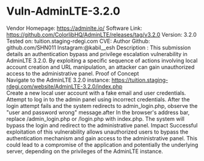 # Vuln-AdminLTE-3.2.0

Vendor Homepage: https://adminlte.io/ Software 
Link: https://github.com/ColorlibHQ/AdminLTE/releases/tag/v3.2.0 
Version: 3.2.0 
Tested on: tuition.staging-rdegi.com
CVE:
Author Github: github.com/SHN011
Instagram:@kabil__esh
Description :
This submission details an authentication bypass and privilege escalation vulnerability in AdminLTE 3.2.0. By exploiting a specific sequence of actions involving local account creation and URL manipulation, an attacker can gain unauthorized access to the administrative panel. Proof of Concept   
Navigate to the AdminLTE 3.2.0 instance: https://tuition.staging-rdegi.com/website/AdminLTE-3.2.0/index.php   
 Create a new local user account with a fake email and user credentials.    
 Attempt to log in to the admin panel using incorrect credentials. After the login attempt fails and the system redirects to admin_login.php, observe the "user and password wrong" message.after In the browser's address bar, replace /admin_login.php or /login.php with index.php. The system will bypass the login and redirect to the administrative panel.  Impact Successful exploitation of this vulnerability allows unauthorized users to bypass the authentication mechanism and gain access to the administrative panel. This could lead to a compromise of the application and potentially the underlying server, depending on the privileges of the AdminLTE instance.
